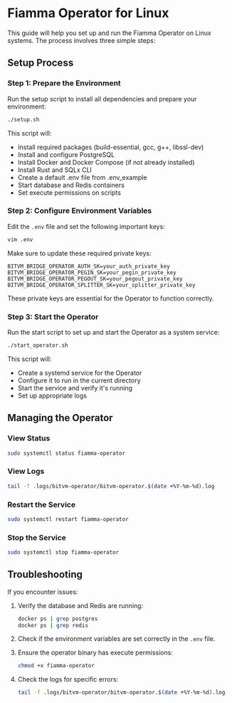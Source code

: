 # Fiamma Operator for Linux

This guide will help you set up and run the Fiamma Operator on Linux systems. The process involves three simple steps:

## Setup Process

### Step 1: Prepare the Environment

Run the setup script to install all dependencies and prepare your environment:

```bash
./setup.sh
```

This script will:
- Install required packages (build-essential, gcc, g++, libssl-dev)
- Install and configure PostgreSQL
- Install Docker and Docker Compose (if not already installed)
- Install Rust and SQLx CLI
- Create a default .env file from .env_example
- Start database and Redis containers
- Set execute permissions on scripts

### Step 2: Configure Environment Variables

Edit the `.env` file and set the following important keys:

```bash
vim .env
```

Make sure to update these required private keys:
```
BITVM_BRIDGE_OPERATOR_AUTH_SK=your_auth_private_key
BITVM_BRIDGE_OPERATOR_PEGIN_SK=your_pegin_private_key
BITVM_BRIDGE_OPERATOR_PEGOUT_SK=your_pegout_private_key
BITVM_BRIDGE_OPERATOR_SPLITTER_SK=your_splitter_private_key
```

These private keys are essential for the Operator to function correctly.

### Step 3: Start the Operator

Run the start script to set up and start the Operator as a system service:

```bash
./start_operator.sh
```

This script will:
- Create a systemd service for the Operator
- Configure it to run in the current directory
- Start the service and verify it's running
- Set up appropriate logs

## Managing the Operator

### View Status
```bash
sudo systemctl status fiamma-operator
```

### View Logs
```bash
tail -f .logs/bitvm-operator/bitvm-operator.$(date +%Y-%m-%d).log
```

### Restart the Service
```bash
sudo systemctl restart fiamma-operator
```

### Stop the Service
```bash
sudo systemctl stop fiamma-operator
```

## Troubleshooting

If you encounter issues:

1. Verify the database and Redis are running:
   ```bash
   docker ps | grep postgres
   docker ps | grep redis
   ```

2. Check if the environment variables are set correctly in the `.env` file.

3. Ensure the operator binary has execute permissions:
   ```bash
   chmod +x fiamma-operator
   ```

4. Check the logs for specific errors:
   ```bash
   tail -f .logs/bitvm-operator/bitvm-operator.$(date +%Y-%m-%d).log
   ```
